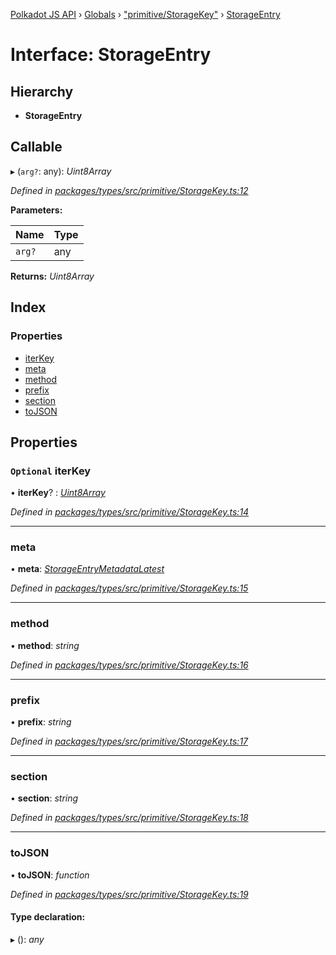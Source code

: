 [Polkadot JS API](../README.md) › [Globals](../globals.md) › ["primitive/StorageKey"](../modules/_primitive_storagekey_.md) › [StorageEntry](_primitive_storagekey_.storageentry.md)

# Interface: StorageEntry

## Hierarchy

* **StorageEntry**

## Callable

▸ (`arg?`: any): *Uint8Array*

*Defined in [packages/types/src/primitive/StorageKey.ts:12](https://github.com/polkadot-js/api/blob/47d0e68f7d/packages/types/src/primitive/StorageKey.ts#L12)*

**Parameters:**

Name | Type |
------ | ------ |
`arg?` | any |

**Returns:** *Uint8Array*

## Index

### Properties

* [iterKey](_primitive_storagekey_.storageentry.md#optional-iterkey)
* [meta](_primitive_storagekey_.storageentry.md#meta)
* [method](_primitive_storagekey_.storageentry.md#method)
* [prefix](_primitive_storagekey_.storageentry.md#prefix)
* [section](_primitive_storagekey_.storageentry.md#section)
* [toJSON](_primitive_storagekey_.storageentry.md#tojson)

## Properties

### `Optional` iterKey

• **iterKey**? : *[Uint8Array](../classes/_codec_raw_.raw.md#static-uint8array)*

*Defined in [packages/types/src/primitive/StorageKey.ts:14](https://github.com/polkadot-js/api/blob/47d0e68f7d/packages/types/src/primitive/StorageKey.ts#L14)*

___

###  meta

• **meta**: *[StorageEntryMetadataLatest](_interfaces_metadata_types_.storageentrymetadatalatest.md)*

*Defined in [packages/types/src/primitive/StorageKey.ts:15](https://github.com/polkadot-js/api/blob/47d0e68f7d/packages/types/src/primitive/StorageKey.ts#L15)*

___

###  method

• **method**: *string*

*Defined in [packages/types/src/primitive/StorageKey.ts:16](https://github.com/polkadot-js/api/blob/47d0e68f7d/packages/types/src/primitive/StorageKey.ts#L16)*

___

###  prefix

• **prefix**: *string*

*Defined in [packages/types/src/primitive/StorageKey.ts:17](https://github.com/polkadot-js/api/blob/47d0e68f7d/packages/types/src/primitive/StorageKey.ts#L17)*

___

###  section

• **section**: *string*

*Defined in [packages/types/src/primitive/StorageKey.ts:18](https://github.com/polkadot-js/api/blob/47d0e68f7d/packages/types/src/primitive/StorageKey.ts#L18)*

___

###  toJSON

• **toJSON**: *function*

*Defined in [packages/types/src/primitive/StorageKey.ts:19](https://github.com/polkadot-js/api/blob/47d0e68f7d/packages/types/src/primitive/StorageKey.ts#L19)*

#### Type declaration:

▸ (): *any*
